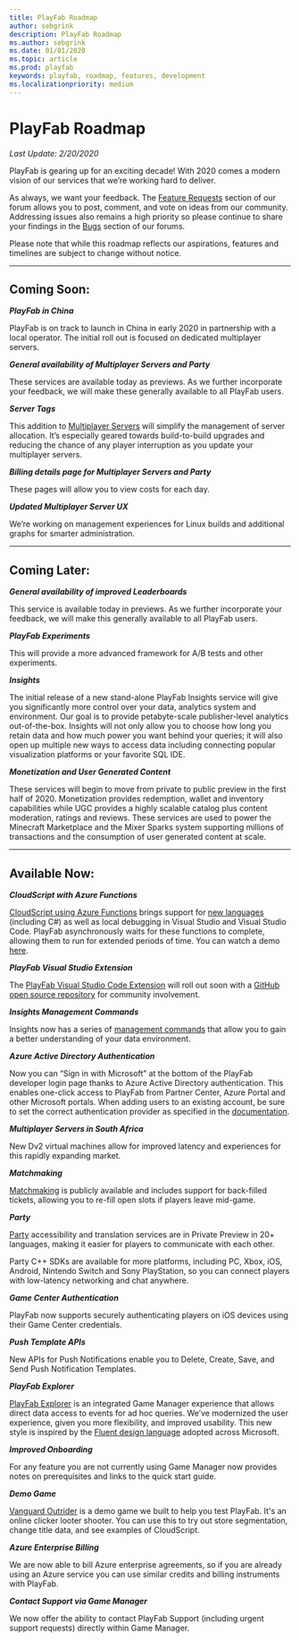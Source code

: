 ```yaml
---
title: PlayFab Roadmap
author: sebgrink
description: PlayFab Roadmap
ms.author: sebgrink
ms.date: 01/01/2020
ms.topic: article
ms.prod: playfab
keywords: playfab, roadmap, features, development
ms.localizationpriority: medium
---
```


# PlayFab Roadmap
_Last Update: 2/20/2020_

PlayFab is gearing up for an exciting decade! With 2020 comes a modern vision of our services that we’re working hard to deliver. 

As always, we want your feedback. The [Feature Requests](https://community.playfab.com/spaces/24/index.html?sort=votes) section of our forum allows you to post, comment, and vote on ideas from our community. Addressing issues also remains a high priority so please continue to share your findings in the [Bugs](https://community.playfab.com/spaces/23/index.html) section of our forums.

Please note that while this roadmap reflects our aspirations, features and timelines are subject to change without notice.

***

## **Coming Soon:**

**_PlayFab in China_**

PlayFab is on track to launch in China in early 2020 in partnership with a local operator. The initial roll out is focused on dedicated multiplayer servers.

**_General availability of Multiplayer Servers and Party_**

These services are available today as previews. As we further incorporate your feedback, we will make these generally available to all PlayFab users. 

**_Server Tags_**

This addition to [Multiplayer Servers](https://docs.microsoft.com/gaming/playfab/features/multiplayer/servers/) will simplify the management of server allocation. It’s especially geared towards build-to-build upgrades and reducing the chance of any player interruption as you update your multiplayer servers.

**_Billing details page for Multiplayer Servers and Party_**

These pages will allow you to view costs for each day.

**_Updated Multiplayer Server UX_**

We’re working on management experiences for Linux builds and additional graphs for smarter administration. 

***

## **Coming Later:**

**_General availability of improved Leaderboards_**

This service is available today in previews. As we further incorporate your feedback, we will make this generally available to all PlayFab users. 

**_PlayFab Experiments_**

This will provide a more advanced framework for A/B tests and other experiments.

**_Insights_**

The initial release of a new stand-alone PlayFab Insights service will give you significantly more control over your data, analytics system and environment. Our goal is to provide petabyte-scale publisher-level analytics out-of-the-box. Insights will not only allow you to choose how long you retain data and how much power you want behind your queries; it will also open up multiple new ways to access data including connecting popular visualization platforms or your favorite SQL IDE. 

**_Monetization and User Generated Content_**

These services will begin to move from private to public preview in the first half of 2020. Monetization provides redemption, wallet and inventory capabilities while UGC provides a highly scalable catalog plus content moderation, ratings and reviews. These services are used to power the Minecraft Marketplace and the Mixer Sparks system supporting millions of transactions and the consumption of user generated content at scale. 

***

## **Available Now:**

**_CloudScript with Azure Functions_**

[CloudScript using Azure Functions](https://docs.microsoft.com/gaming/playfab/features/automation/cloudscript-af/) brings support for [new languages](https://docs.microsoft.com/azure/azure-functions/supported-languages) (including C#) as well as local debugging in Visual Studio and Visual Studio Code. 
PlayFab asynchronously waits for these functions to complete, allowing them to run for extended periods of time.  You can watch a demo [here](https://youtu.be/apQbkDn1lNo).

**_PlayFab Visual Studio Extension_**

The [PlayFab Visual Studio Code Extension](https://marketplace.visualstudio.com/items?itemName=PlayFab.playfab-explorer) will roll out soon with a [GitHub open source repository](https://github.com/PlayFab/vscode-playfab-explorer) for community involvement.

**_Insights Management Commands_**

Insights now has a series of [management commands](https://docs.microsoft.com/gaming/playfab/features/insights/explorer/management-commands) that allow you to gain a better understanding of your data environment.

**_Azure Active Directory Authentication_**

Now you can “Sign in with Microsoft” at the bottom of the PlayFab developer login page thanks to Azure Active Directory authentication. This enables one-click access to PlayFab from Partner Center, Azure Portal and other Microsoft portals. When adding users to an existing account, be sure to set the correct authentication provider as specified in the [documentation](https://docs.microsoft.com/gaming/playfab/features/authentication/aad-authentication/).

**_Multiplayer Servers in South Africa_**

New Dv2 virtual machines allow for improved latency and experiences for this rapidly expanding market.

**_Matchmaking_**

[Matchmaking](https://docs.microsoft.com/gaming/playfab/features/multiplayer/matchmaking/) is publicly available and includes support for back-filled tickets, allowing you to re-fill open slots if players leave mid-game.

**_Party_**

[Party](https://docs.microsoft.com/gaming/playfab/features/multiplayer/networking/) accessibility and translation services are in Private Preview in 20+ languages, making it easier for players to communicate with each other. 

Party C++ SDKs are available for more platforms, including PC, Xbox, iOS, Android, Nintendo Switch and Sony PlayStation, so you can connect players with low-latency networking and chat anywhere. 

**_Game Center Authentication_**

PlayFab now supports securely authenticating players on iOS devices using their Game Center credentials. 

**_Push Template APIs_**

New APIs for Push Notifications enable you to Delete, Create, Save, and Send Push Notification Templates.

**_PlayFab Explorer_**

[PlayFab Explorer](https://docs.microsoft.com/gaming/playfab/features/insights/explorer/) is an integrated Game Manager experience that allows direct data access to events for ad hoc queries. 
We’ve modernized the user experience, given you more flexibility, and improved usability. This new style is inspired by the [Fluent design language](https://www.microsoft.com/design/fluent/#/) adopted across Microsoft. 

**_Improved Onboarding_**

For any feature you are not currently using Game Manager now provides notes on prerequisites and links to the quick start guide.

**_Demo Game_**

[Vanguard Outrider](https://www.vanguardoutrider.com/) is a demo game we built to help you test PlayFab. It's an online clicker looter shooter. You can use this to try out store segmentation, change title data, and see examples of CloudScript.

**_Azure Enterprise Billing_**

We are now able to bill Azure enterprise agreements, so if you are already using an Azure service you can use similar credits and billing instruments with PlayFab.

**_Contact Support via Game Manager_**

We now offer the ability to contact PlayFab Support (including urgent support requests) directly within Game Manager.
